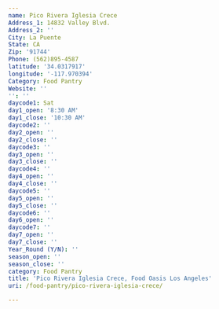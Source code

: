 ```yaml
---
name: Pico Rivera Iglesia Crece
Address_1: 14832 Valley Blvd.
Address_2: ''
City: La Puente
State: CA
Zip: '91744'
Phone: (562)895-4587
latitude: '34.0317917'
longitude: '-117.970394'
Category: Food Pantry
Website: ''
'': ''
daycode1: Sat
day1_open: '8:30 AM'
day1_close: '10:30 AM'
daycode2: ''
day2_open: ''
day2_close: ''
daycode3: ''
day3_open: ''
day3_close: ''
daycode4: ''
day4_open: ''
day4_close: ''
daycode5: ''
day5_open: ''
day5_close: ''
daycode6: ''
day6_open: ''
daycode7: ''
day7_open: ''
day7_close: ''
Year_Round (Y/N): ''
season_open: ''
season_close: ''
category: Food Pantry
title: 'Pico Rivera Iglesia Crece, Food Oasis Los Angeles'
uri: /food-pantry/pico-rivera-iglesia-crece/

---
```

